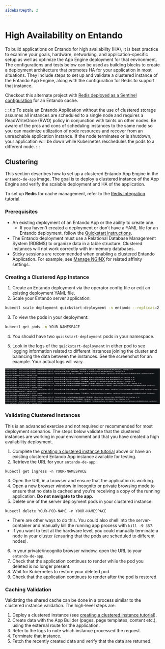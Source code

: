 ```yaml
---
sidebarDepth: 2
---
```


# High Availability on Entando

To build applications on Entando for high availability (HA), it is best practice to examine your goals, hardware, networking, and application-specific setup as well as optimize the App Engine deployment for that environment. The configurations and tests below can be used as building blocks to create a deployment architecture that promotes HA for your application in most situations. They include steps to set up and validate a clustered instance of the Entando App Engine, along with the configuration for Redis to support that instance.

Checkout this alternate project with [Redis deployed as a Sentinel configuration](https://github.com/entando-ps/redis-sentinel) for an Entando cache.

::: tip
To scale an Entando Application without the use of clustered storage assumes all instances are scheduled to a single node and requires a ReadWriteOnce (RWO) policy in conjunction with taints on other nodes. Be aware of the pros and cons of scheduling instances to the same node so you can maximize utilization of node resources and recover from an unreachable application instance. If the node terminates or is shutdown, your application will be down while Kubernetes reschedules the pods to a different node.
:::

## Clustering
This section describes how to set up a clustered Entando App Engine in the `entando-de-app` image. The goal is to deploy a clustered instance of the App Engine and verify the scalable deployment and HA of the application.

To set up **Redis** for cache management, refer to the [Redis Integration tutorial](./redis.md).

### Prerequisites
- An existing deployment of an Entando App or the ability to create one.
    - If you haven't created a deployment or don't have a YAML file for an Entando deployment, follow the [Quickstart instructions](../../../docs/getting-started/).
- The Entando deployment must use a Relational Database Management System (RDBMS) to organize data in a table structure. Clustered instances will not work correctly with in-memory databases.
- Sticky sessions are recommended when enabling a clustered Entando Application. For example, see [Manage NGINX](../devops/manage-nginx.md) for related affinity settings.

### Creating a Clustered App Instance
1. Create an Entando deployment via the operator config file or edit an existing deployment YAML file.
2. Scale your Entando server application:

``` bash
kubectl scale deployment quickstart-deployment -n entando --replicas=2
```

3. To view the pods in your deployment:
``` bash
kubectl get pods -n YOUR-NAMESPACE
```
4. You should have two `quickstart-deployment` pods in your namespace.

5. Look in the logs of the `quickstart-deployment` in either pod to see logging information related to different instances joining the cluster and balancing the data between the instances. See the screenshot for an example. Your actual logs will vary.


![Clustered Logs](./img/clustered-logs.png)

### Validating Clustered Instances
This is an advanced exercise and not required or recommended for most deployment scenarios. The steps below validate that the clustered instances are working in your environment and that you have created a high availability deployment.

1. Complete the [creating a clustered instance tutorial](#creating-a-clustered-app-instance) above or have an existing clustered Entando App instance available for testing.
2. Retrieve the URL for your `entando-de-app`:
```
kubectl get ingress -n YOUR-NAMESPACE
```
3. Open the URL in a browser and ensure that the application is working.
4. Open a new browser window in incognito or private browsing mode to ensure that no data is cached and you're receiving a copy of the running application. **Do not navigate to the app.**
5. Delete one of the server deployment pods in your clustered instance:
```
kubectl delete YOUR-POD-NAME -n YOUR-NAMESPACE
```
  - There are other ways to do this. You could also shell into the server-container and manually kill the running app process with `kill -9 357`.
  - If you want to test at the hardware level, you could manually terminate a node in your cluster (ensuring that the pods are scheduled to different nodes).
6. In your private/incognito browser window, open the URL to your `entando-de-app`.
7. Check that the application continues to render while the pod you deleted is no longer present.
8. Wait for Kubernetes to restore your deleted pod.
9. Check that the application continues to render after the pod is restored.

### Caching Validation
Validating the shared cache can be done in a process similar to the clustered instance validation. The high-level steps are:

1. Deploy a clustered instance (see [creating a clustered instance tutorial](#creating-a-clustered-app-instance)).
2. Create data with the App Builder (pages, page templates, content etc.), using the external route for the application.
3. Refer to the logs to note which instance processed the request.
4. Terminate that instance.
5. Fetch the recently created data and verify that the data are returned.


